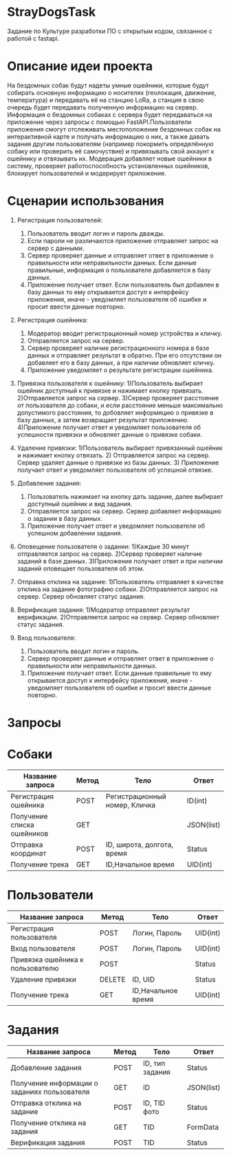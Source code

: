 # StrayDogsTask
Задание по Культуре разработки ПО с открытым кодом, связанное с работой с fastapi.

# Описание идеи проекта

На бездомных собак будут надеты умные ошейники, которые будут собирать основную информацию о носителях (геолокация, движение, температура) и передавать её на станцию LoRa, а станция в свою очередь будет передавать полученную информацию на сервер. Информация о бездомных собаках с сервера будет передаваться на приложение через запросы с помощью FastAPI.Пользователи приложения смогут отслеживать местоположение бездомных собак на интерактивной карте и получать информацию о них, а также давать задания другим пользователям (например покормить определённую собаку или проверить её самочуствие) и привязывать свой аккаунт к ошейнику и отвязывать их. Модерация добавляет новые ошейники в систему, проверяет работоспособность установленных ошейников, блокирует пользователей и модерирует приложение.

# Сценарии использования 
1. Регистрация пользователей:
   1) Пользователь вводит логин и пароль дважды. 
   2) Если пароли не различаются приложение отправляет запрос на сервер с данными.
   3) Сервер проверяет данные и отправляет ответ в приложение о правильности или неправильности данных. Если данные правильные, информация о пользователе добавляется в базу данных.
   4) Приложение получает ответ. Если пользователь был добавлен в базу данных то ему открывается доступ к интерфейсу приложения, иначе - уведомляет пользователя об ошибке и просит ввести данные повторно.

2. Регистрация ошейника:
     1) Модератор вводит регистрационный номер устройства и кличку.
     2) Отправляется запрос на сервер.
     3) Сервер проверяет наличие регистрационного номера в базе данных и отправляет результат в обратно. При его отсутствии он добавляет его в базу данных, а при наличии обновляет кличку.
     4) Приложение уведомляет о результате регистрации ошейника.

3. Привязка пользователя к ошейнику:
   1)Пользователь выбирает ошейник доступный к привязке и нажимает кнопку привязать.
   2)Отправляется запрос на сервер.
   3)Сервер проверяет расстояние от пользователя до собаки, и если расстояние меньше максимально допустимого расстояния, то добовляет информяцию о привязке в базу данных, а затем возвращает результат приложению.
   4)Приложение получает ответ и уведомляет пользователя об успешности привязки и обновляет данные о привязке собаки.

4. Удаление привязки:
     1)Пользователь выбирает привязанный ошейник и нажимает кнопку отвязать.
     2) Отправляется запрос на сервер. Сервер удаляет данные о привязке из базы данных.
     3) Приложение получает ответ и уведомляет пользователя об успешной отвязке.

5. Добавление задания:
     1) Пользователь нажимает на кнопку дать задание, далее выбирает доступный ошейник и вид задания.
     2) Отправляется запрос на сервер. Сервер добавляет информацию о задании в базу данных.
     3) Приложение получает ответ и уведомляет пользователя об успешном добавлении задания.

6. Оповещение пользователя о задании:
   1)Каждые 30 минут отправляется запрос на сервер.
   2)Сервер проверяет наличие заданий в базе данных.
   3)Приложение получает ответ и при наличии заданий оповещает пользователя об этом.

7. Отправка отклика на задание:
     1)Пользователь отправляет в качестве отклика на задание фотографию собаки.
     2)Отправляется запрос на сервер. Сервер обновляет статус задания.

8. Верификация задания:
     1)Модератор отправляет результат верификации.
     2)Отправляется запрос на сервер. Сервер обновляет статус задания.

9. Вход пользователя:
   1) Пользователь вводит логин и пароль. 
   3) Сервер проверяет данные и отправляет ответ в приложение о правильности или неправильности данных.
   4) Приложение получает ответ. Если данные правильные то ему открывается доступ к интерфейсу приложения, иначе - уведомляет пользователя об ошибке и просит ввести данные повторно.

# Запросы
# Собаки
|Название запроса|Метод|Тело|Ответ|
|----------------|-----|----|-----|
|Регистрация ошейника |POST|Регистрационный номер, Кличка|ID(int)|
|Получение списка ошейников|GET||JSON(list)|
|Отправка координат|POST|ID, широта, долгота, время|Status|
|Получение трека|GET|ID,Начальное время|UID(int)|

# Пользователи
|Название запроса|Метод|Тело|Ответ|
|----------------|-----|----|-----|
|Регистрация пользователя |POST|Логин, Пароль|UID(int)|
|Вход пользователя |POST|Логин, Пароль|UID(int)|
|Привязка ошейника к пользователю|POST||Status|
|Удаление привязки|DELETE|ID, UID|Status|
|Получение трека|GET|ID,Начальное время|UID(int)|

# Задания
|Название запроса|Метод|Тело|Ответ|
|----------------|-----|----|-----|
|Добавление задания|POST|ID, тип задания|Status|
|Получение информации о заданиях пользователя|GET|ID|JSON(list)|
|Отправка отклика на задание|POST|ID, TID фото|Status|
|Получение отклика на задания|GET|TID|FormData|
|Верификация задания|POST|TID|Status|

   

